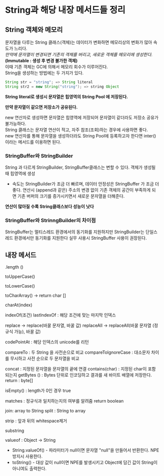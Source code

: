 # String과 해당 내장 메서드들 정리

## String 객체와 메모리

문자열을 다루는 String 클래스(객체)는 데이터가 변화하면 메모리상의 변화가 많아 속도가 느리다.    
_만약에 문자열이 변경되면 기존의 객체를 버리고, 새로운 객체를 메모리에 생성한다._     
**(Immutable : 생성 후 변경 불가한 객체)**  
이때 기존 객체는 GC에 의해서 메모리 회수가 이루어진다.     
String을 생성하는 방법에는 두 가지가 있다.   

```java
String str = "string"; => String literal
String str2 = new String("string"); => string Object 
```

**String literal로 생성시 문자열은 힙영역의 String Pool 에 저장된다.**

**만약 문자열이 같으면 저장소가 공유된다.**

new 연산자로 생성하면 문자열은 힙영역에 저장되어 문자열이 같더라도 저장소 공유가 불가능하다.    
String 클래스는 문자열 연산이 적고, 자주 참조(조회)하는 경우에 사용하면 좋다.   
new 연산자를 통해 문자열을 생성하더라도 String  Pool에 등록하고자 한다면 inter()이라는 메서드를 이용하면 된다.   

### StringBuffer와 StringBuilder

String 과 다르게 StringBuilder, StringBuffer클래스는 변할 수 있다.
객체가 생성될 때 힙영역에 생성
- 속도는 StringBuilder가 조금 더 빠르며, 데이터 안정성은 StringBuffer 가 조금 더 좋다.
연산시 (append과 같은) 주소의 변경 없이 기존 객체의 공간이 부족하게 되면 기존 버퍼의 크기를 증가시키면서 새로운 문자열을 더해준다.  

**연산이 많아질 수록 String클래스보다 성능이 낫다**

### StringBuffer와 StrinngBuilder의 차이점

StringBuffer는 멀티스레드 환경에서의 동기화를 지원하지만 StringBuilder는 단일스레드 환경에서만 동기화를 지원한다
실무 사용시 StringBuffer 사용이 권장된다. 

## 내장 메서드

.length () 

toUpperCase()

toLowerCase()

toCharArray() → return char []

charAt(index)

indexOf(조건)
lastIndexOf : 해당 조건에 맞는 마지막 인덱스

replace → replace(바꿀 문자열, 바꿀 값)
replaceAll → replaceAll(바꿀 문자열 (정규식 가능), 바꿀 값)

codePointAt : 해당 인덱스의 unicode를 리턴

compareTo : 두 String 을 사전순으로 비교
compareToIgnoreCase : 대소문자 차이를 무시하고 사전 순으로 두 문자열을 비교

concat : 지정된 문자열을 문자열의 끝에 연결
contains(char) : 지정된 char이 포함되는지 
getBytes () : Bytes 단위로 인코딩하고 결과를 새 바이트 배열에 저장한다. return : byte[]

isEmpty() : length가 0인 경우  true

matches : 정규식과 일치하는지의 여부를 알려줌 return boolean

join: array to String
split : String to array

strip : 앞과 뒤의 whitespace제거

substring

valueof : Object → String

- String.valueOf() - 파라미터가 null이면 문자열 "null"을 만들어서 반환한다.
NPE방지시 사용한다.
- toString() - 대상 값이 null이면 NPE를 발생시키고 Object에 담긴 값이 String이 아니여도 출력한다.
